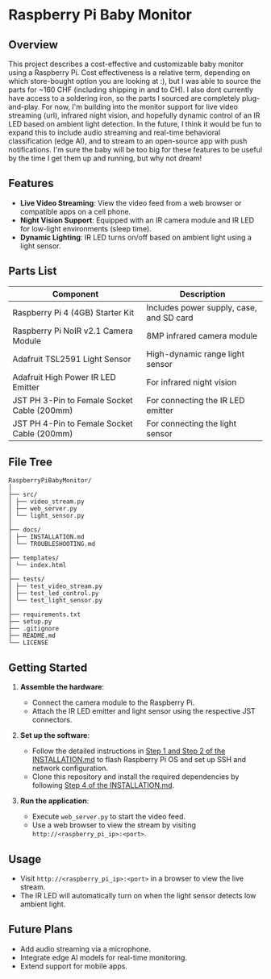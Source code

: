 # Raspberry Pi Baby Monitor

## Overview
This project describes a cost-effective and customizable baby monitor using a Raspberry Pi. Cost effectiveness is a relative term, depending on which store-bought option you are looking at :), but I was able to source the parts for ~160 CHF (including shipping in and to CH). I also dont currently have access to a soldering iron, so the parts I sourced are completely plug-and-play. For now, I'm building into the monitor support for live video streaming (url), infrared night vision, and hopefully dynamic control of an IR LED based on ambient light detection. In the future, I think it would be fun to expand this to include audio streaming and real-time behavioral classification (edge AI), and to stream to an open-source app with push notifications. I'm sure the baby will be too big for these features to be useful by the time I get them up and running, but why not dream!

## Features
- **Live Video Streaming**: View the video feed from a web browser or compatible apps on a cell phone.
- **Night Vision Support**: Equipped with an IR camera module and IR LED for low-light environments (sleep time).
- **Dynamic Lighting**: IR LED turns on/off based on ambient light using a light sensor.

## Parts List
| Component                                      | Description
|----------------------------------------------- |-----------------------------------------------------------------------------------|
| Raspberry Pi 4 (4GB) Starter Kit               | Includes power supply, case, and SD card                 
| Raspberry Pi NoIR v2.1 Camera Module           | 8MP infrared camera module                              
| Adafruit TSL2591 Light Sensor                  | High-dynamic range light sensor                          
| Adafruit High Power IR LED Emitter             | For infrared night vision                                
| JST PH 3-Pin to Female Socket Cable (200mm)    | For connecting the IR LED emitter                        
| JST PH 4-Pin to Female Socket Cable (200mm)    | For connecting the light sensor                          

## File Tree
```
RaspberryPiBabyMonitor/
│
├── src/
│ ├── video_stream.py
│ ├── web_server.py
│ └── light_sensor.py
│
├── docs/
│ ├── INSTALLATION.md
│ └── TROUBLESHOOTING.md
│
├── templates/
│ └── index.html
│
├── tests/
│ ├── test_video_stream.py
│ ├── test_led_control.py
│ └── test_light_sensor.py
│
├── requirements.txt
├── setup.py
├── .gitignore
├── README.md
└── LICENSE
```

## Getting Started
1. **Assemble the hardware**:
   - Connect the camera module to the Raspberry Pi.
   - Attach the IR LED emitter and light sensor using the respective JST connectors.
   
2. **Set up the software**:
   - Follow the detailed instructions in [Step 1 and Step 2 of the INSTALLATION.md](INSTALLATION.md#step-1-flashing-the-sd-card-with-raspberry-pi-os) to flash Raspberry Pi OS and set up SSH and network configuration.
   - Clone this repository and install the required dependencies by following [Step 4 of the INSTALLATION.md](INSTALLATION.md#step-4-setup-project-environment-on-raspberry-pi).

3. **Run the application**:
   - Execute `web_server.py` to start the video feed.
   - Use a web browser to view the stream by visiting `http://<raspberry_pi_ip>:<port>`.

## Usage
- Visit `http://<raspberry_pi_ip>:<port>` in a browser to view the live stream.
- The IR LED will automatically turn on when the light sensor detects low ambient light.

## Future Plans
- Add audio streaming via a microphone.
- Integrate edge AI models for real-time monitoring.
- Extend support for mobile apps.



